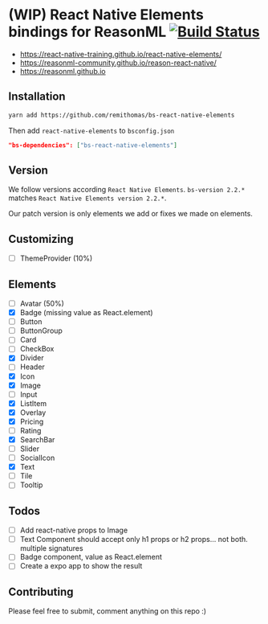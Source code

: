 # (WIP) React Native Elements bindings for ReasonML [![Build Status](https://travis-ci.org/remithomas/bs-react-native-elements.svg?branch=master)](https://travis-ci.org/remithomas/bs-react-native-elements)

- https://react-native-training.github.io/react-native-elements/
- https://reasonml-community.github.io/reason-react-native/
- https://reasonml.github.io

## Installation

```bash
yarn add https://github.com/remithomas/bs-react-native-elements
```

Then add `react-native-elements` to `bsconfig.json`

```json
"bs-dependencies": ["bs-react-native-elements"]
```

## Version

We follow versions according `React Native Elements`.
`bs-version 2.2.*` matches `React Native Elements version 2.2.*`.

Our patch version is only elements we add or fixes we made on elements.

## Customizing

- [ ] ThemeProvider (10%)

## Elements

- [ ] Avatar (50%)
- [x] Badge (missing value as React.element)
- [ ] Button
- [ ] ButtonGroup
- [ ] Card
- [ ] CheckBox
- [x] Divider
- [ ] Header
- [x] Icon
- [x] Image
- [ ] Input
- [x] ListItem
- [x] Overlay
- [x] Pricing
- [ ] Rating
- [x] SearchBar
- [ ] Slider
- [ ] SocialIcon
- [x] Text
- [ ] Tile
- [ ] Tooltip

## Todos

- [ ] Add react-native props to Image
- [ ] Text Component should accept only h1 props or h2 props... not both. multiple signatures
- [ ] Badge component, value as React.element
- [ ] Create a expo app to show the result

## Contributing

Please feel free to submit, comment anything on this repo :)
